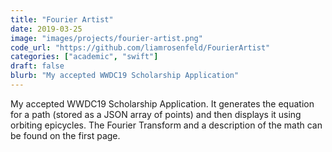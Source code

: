 ```yaml
---
title: "Fourier Artist"
date: 2019-03-25
image: "images/projects/fourier-artist.png"
code_url: "https://github.com/liamrosenfeld/FourierArtist"
categories: ["academic", "swift"]
draft: false
blurb: "My accepted WWDC19 Scholarship Application"
---
```


My accepted WWDC19 Scholarship Application. It generates the equation for a path (stored as a JSON array of points) and then displays it using orbiting epicycles. The Fourier Transform and a description of the math can be found on the first page.
